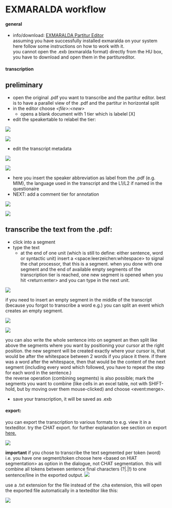 # EXMARALDA workflow
#### general
- info/download: [EXMARALDA Partitur Editor][1]   
assuming you have successfully installed exmaralda on your system here follow some instructions on how to work with it.    
you cannot open the .exb (exmaralda format) directly from the HU box, you have to download and open them in the partitureditor.   
#### transcription
## preliminary
- open the original .pdf you want to transcribe and the partitur editor. best is to have a parallel view of the .pdf and the partitur in horizontal split
- in the editor choose *\<file\>:\<new\>*
	- opens a blank document with 1 tier which is labelel  [X]
- edit the speakertable to relabel the tier:

![][image-1]

![][image-2]

- edit the transcript metadata

![][image-3]

![][image-4]

- here you insert the speaker abbreviation as label from the .pdf (e.g. MIM), the language used in the transcript and the L1/L2 if named in the questionaire
- NEXT: add a comment tier for annotation

![][image-5]

![][image-6]

## transcribe the text from the .pdf:
- click into a segment
- type the text
	- at the end of one unit (which is still to define: either sentence, word or syntactic unit) insert a \<space:leerzeichen:whitespace\> to signal the chat processor, that this is a segment. when you done with one segment and the end of available empty segments of the transcription tier is reached, one new segment is opened when you hit \<return:enter\> and you can type in the next unit.

![][image-7]

if you need to insert an empty segment in the middle of the transcript (because you forgot to transcribe a word e.g.) you can split an event which creates an empty segment.

![][image-8]

![][image-9]

you can also write the whole sentence into on segment an then split like above the segments where you want by positioning your cursor at the right position. the new segment will be created exactly where your cursor is, that would be after the whitespace between 2 words if you place it there. if there was a word after the whitespace, then that would be the content of the next segment (including every word which followed, you have to repeat the step for each word in the sentence.)   
the reverse operation (combining segments) is also possible; mark the segments you want to combine (like cells in an excel table, not with SHIFT-hold, but by moving over them mouse-clicked) and choose \<event:merge\>.

- save your transcription, it will be saved as .exb

#### export:
you can export the transcription to various formats to e.g. view it in a texteditor.   try the CHAT export. for further explanation see section on export [here.][2]

![][image-10]

**important** if you chose to transcribe the text segmented per token (word) i.e. you have one segment/token choose here \<based on HIAT segmentation\> as option in the dialogue, not CHAT segmentation. this will combine all tokens between sentence final characters (?|.|!) to one sentence/line in the exported output.
![][image-11]

use a .txt extension for the file instead of the .cha extension, this will open the exported file automatically in a texteditor like this:

![][image-12]



[1]:	https://exmaralda.org/de/partitur-editor-de/
[2]:	e1_exmaralda.md

[image-1]:	https://ada-sub.dh-index.org/school/pr/2023-04-15/ses_wrapup/src/exm_2_1.png
[image-2]:	https://ada-sub.dh-index.org/school/pr/2023-04-15/ses_wrapup/src/exm_2_2.png
[image-3]:	https://ada-sub.dh-index.org/school/pr/2023-04-15/ses_wrapup/src/exm_2_2a.png
[image-4]:	https://ada-sub.dh-index.org/school/pr/2023-04-15/ses_wrapup/src/exm_2_2b.png
[image-5]:	https://ada-sub.dh-index.org/school/pr/2023-04-15/ses_wrapup/src/exm_2_3.png
[image-6]:	https://ada-sub.dh-index.org/school/pr/2023-04-15/ses_wrapup/src/exm_2_3b.png
[image-7]:	https://ada-sub.dh-index.org/school/pr/2023-04-15/ses_wrapup/src/exm_2_4.png
[image-8]:	https://ada-sub.dh-index.org/school/pr/2023-04-15/ses_wrapup/src/exm_2_4bb.png
[image-9]:	https://ada-sub.dh-index.org/school/pr/2023-04-15/ses_wrapup/src/exm_2_4cc.png
[image-10]:	https://ada-sub.dh-index.org/school/pr/2023-04-15/ses_wrapup/src/exm_2_5a.png
[image-11]:	https://ada-sub.dh-index.org/school/pr/2023-04-15/ses_wrapup/src/exm_2_5b.png
[image-12]:	https://ada-sub.dh-index.org/school/pr/2023-04-15/ses_wrapup/src/exm_2_6.png